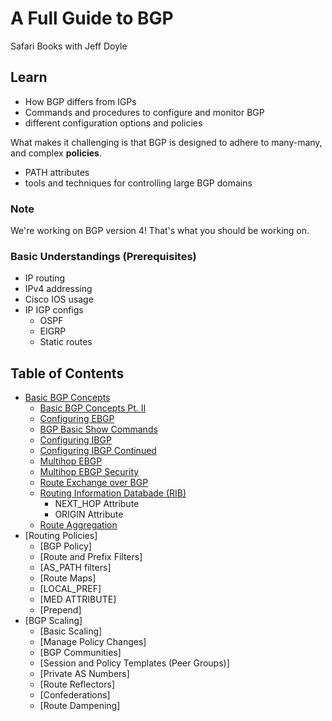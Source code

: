 # A Full Guide to BGP

Safari Books with Jeff Doyle

## Learn

* How BGP differs from IGPs
* Commands and procedures to configure and monitor BGP
* different configuration options and policies

What makes it challenging is that BGP is designed to adhere to many-many, and complex __policies__.

* PATH attributes
* tools and techniques for controlling large BGP domains

### Note

We're working on BGP version 4! That's what you should be working on.

### Basic Understandings (Prerequisites)

* IP routing
* IPv4 addressing
* Cisco IOS usage
* IP IGP configs
    + OSPF
    + EIGRP
    + Static routes

## Table of Contents

* [Basic BGP Concepts](./PART1/1.1.md)
    + [Basic BGP Concepts Pt. II](./PART1/1.2.md)
    + [Configuring EBGP](./PART1/2.1.md)
    + [BGP Basic Show Commands](./PART1/2.1.md)
    + [Configuring IBGP](./PART1/3.1.md)
    + [Configuring IBGP Continued](./PART1/3.2.md)
    + [Multihop EBGP](./PART1/4.1)
    + [Multihop EBGP Security](./PART1/4.2)
    + [Route Exchange over BGP](./PART1/5.1)
    + [Routing Information Databade (RIB)](./PART1/5.2)
        - NEXT_HOP Attribute
        - ORIGIN Attribute
    + [Route Aggregation](./PART1/6.1.md)
* [Routing Policies]
    + [BGP Policy]
    + [Route and Prefix Filters]
    + [AS_PATH filters]
    + [Route Maps]
    + [LOCAL_PREF]
    + [MED ATTRIBUTE]
    + [Prepend]
* [BGP Scaling]
    + [Basic Scaling]
    + [Manage Policy Changes]
    + [BGP Communities]
    + [Session and Policy Templates (Peer Groups)]
    + [Private AS Numbers]
    + [Route Reflectors]
    + [Confederations]
    + [Route Dampening]

